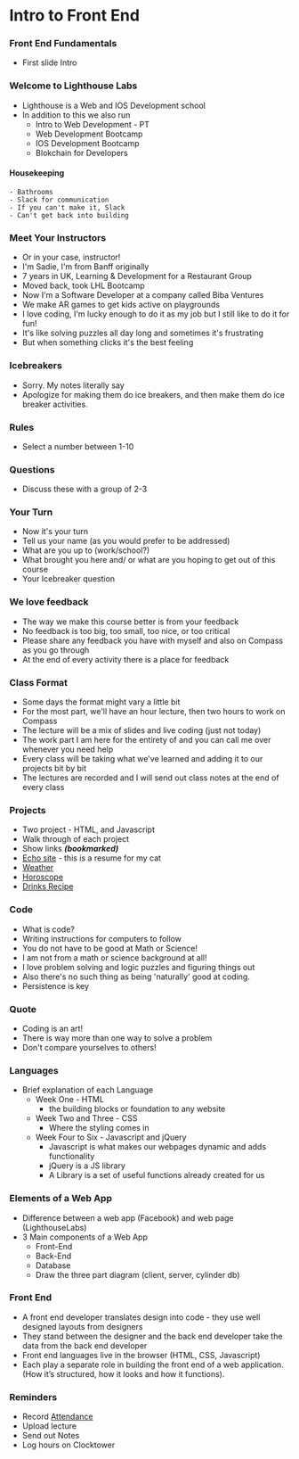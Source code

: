 # Intro to Front End

### Front End Fundamentals
 - First slide Intro

### Welcome to Lighthouse Labs
 - Lighthouse is a Web and IOS Development school
 - In addition to this we also run
    - Intro to Web Development - PT
    - Web Development Bootcamp
    - IOS Development Bootcamp
    - Blokchain for Developers

  #### Housekeeping
    - Bathrooms
    - Slack for communication
    - If you can't make it, Slack
    - Can't get back into building

### Meet Your Instructors
- Or in your case, instructor!
- I'm Sadie, I'm from Banff originally
- 7 years in UK, Learning & Development for a Restaurant Group
- Moved back, took LHL Bootcamp
- Now I'm a Software Developer at a company called Biba Ventures
- We make AR games to get kids active on playgrounds
- I love coding, I'm lucky enough to do it as my job but I still like to do it for fun!
- It's like solving puzzles all day long and sometimes it's frustrating
- But when something clicks it's the best feeling

### Icebreakers
- Sorry. My notes literally say
- Apologize for making them do ice breakers, and then make them do ice breaker activities.

### Rules
- Select a number between 1-10

### Questions
- Discuss these with a group of 2-3

### Your Turn
- Now it's your turn
- Tell us your name (as you would prefer to be addressed)
- What are you up to (work/school?)
- What brought you here and/ or what are you hoping to get out of this course
- Your Icebreaker question

### We love feedback
- The way we make this course better is from your feedback
- No feedback is too big, too small, too nice, or too critical
- Please share any feedback you have with myself and also on Compass as you go through
- At the end of every activity there is a place for feedback

### Class Format
- Some days the format might vary a little bit
- For the most part, we'll have an hour lecture, then two hours to work on Compass
- The lecture will be a mix of slides and live coding (just not today)
- The work part I am here for the entirety of and you can call me over whenever you need help
- Every class will be taking what we've learned and adding it to our projects bit by bit
- The lectures are recorded and I will send out class notes at the end of every class

### Projects
- Two project - HTML, and Javascript
- Walk through of each project
- Show links ***(bookmarked)***
- [Echo site](http://echo.getforge.io/) - this is a resume for my cat
- [Weather](http://jquery-weather.surge.sh/)
- [Horoscope](http://horoscope.surge.sh/)
- [Drinks Recipe](http://drink-recipe-finder.surge.sh/)


### Code
- What is code?
- Writing instructions for computers to follow
- You do not have to be good at Math or Science!
- I am not from a math or science background at all!
- I love problem solving and logic puzzles and figuring things out
- Also there's no such thing as being 'naturally' good at coding.
- Persistence is key


### Quote
- Coding is an art!
- There is way more than one way to solve a problem
- Don't compare yourselves to others!

### Languages
- Brief explanation of each Language
  - Week One - HTML
    - the building blocks or foundation to any website
  - Week Two and Three - CSS
    - Where the styling comes in
  - Week Four to Six - Javascript and jQuery
    - Javascript is what makes our webpages dynamic and adds functionality
    - jQuery is a JS library
    - A Library is a set of useful functions already created for us

### Elements of a Web App
- Difference between a web app (Facebook) and web page (LighthouseLabs)
- 3 Main components of a Web App
  - Front-End
  - Back-End
  - Database
  - Draw the three part diagram (client, server, cylinder db)


### Front End
- A front end developer translates design into code - they use well designed layouts from designers
- They stand between the designer and the back end developer take the data from the back end developer
- Front end languages live in the browser (HTML, CSS, Javascript)
- Each play a separate role in building the front end of a web application. (How it’s structured, how it looks and how it functions).




























### Reminders
 - Record [Attendance](https://docs.google.com/spreadsheets/d/1e4Umh2ctkuot1fTwZQ43NxlWMvzsz2c-eGYQ_aVB5RA/edit#gid=1835992904)
 - Upload lecture
 - Send out Notes
 - Log hours on Clocktower
